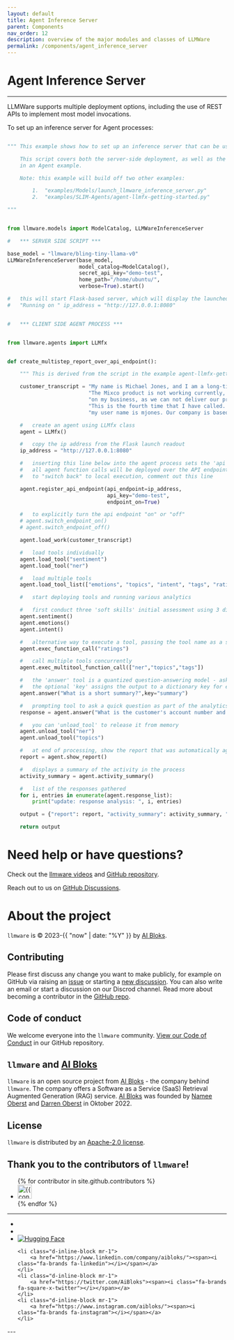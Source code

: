```yaml
---
layout: default
title: Agent Inference Server 
parent: Components
nav_order: 12
description: overview of the major modules and classes of LLMWare  
permalink: /components/agent_inference_server
---
```

# Agent Inference Server
---

LLMWare supports multiple deployment options, including the use of REST APIs to implement most model invocations.  

To set up an inference server for Agent processes:  

```python

""" This example shows how to set up an inference server that can be used in conjunction with agent-based workflows.

    This script covers both the server-side deployment, as well as the steps taken on the client-side to deploy
    in an Agent example.

    Note: this example will build off two other examples:

        1.  "examples/Models/launch_llmware_inference_server.py"
        2.  "examples/SLIM-Agents/agent-llmfx-getting-started.py"

"""


from llmware.models import ModelCatalog, LLMWareInferenceServer

#   *** SERVER SIDE SCRIPT ***

base_model = "llmware/bling-tiny-llama-v0"
LLMWareInferenceServer(base_model,
                       model_catalog=ModelCatalog(),
                       secret_api_key="demo-test",
                       home_path="/home/ubuntu/",
                       verbose=True).start()

#   this will start Flask-based server, which will display the launched IP address and port, e.g.,
#   "Running on " ip_address = "http://127.0.0.1:8080"


#   *** CLIENT SIDE AGENT PROCESS ***


from llmware.agents import LLMfx


def create_multistep_report_over_api_endpoint():

    """ This is derived from the script in the example agent-llmfx-getting-started.py. """

    customer_transcript = "My name is Michael Jones, and I am a long-time customer.  " \
                          "The Mixco product is not working currently, and it is having a negative impact " \
                          "on my business, as we can not deliver our products while it is down. " \
                          "This is the fourth time that I have called.  My account number is 93203, and " \
                          "my user name is mjones. Our company is based in Tampa, Florida."

    #   create an agent using LLMfx class
    agent = LLMfx()

    #   copy the ip address from the Flask launch readout
    ip_address = "http://127.0.0.1:8080"

    #   inserting this line below into the agent process sets the 'api endpoint' execution to "ON"
    #   all agent function calls will be deployed over the API endpoint on the remote inference server
    #   to "switch back" to local execution, comment out this line

    agent.register_api_endpoint(api_endpoint=ip_address,
                                api_key="demo-test",
                                endpoint_on=True)

    #   to explicitly turn the api endpoint "on" or "off"
    # agent.switch_endpoint_on()
    # agent.switch_endpoint_off()

    agent.load_work(customer_transcript)

    #   load tools individually
    agent.load_tool("sentiment")
    agent.load_tool("ner")

    #   load multiple tools
    agent.load_tool_list(["emotions", "topics", "intent", "tags", "ratings", "answer"])

    #   start deploying tools and running various analytics

    #   first conduct three 'soft skills' initial assessment using 3 different models
    agent.sentiment()
    agent.emotions()
    agent.intent()

    #   alternative way to execute a tool, passing the tool name as a string
    agent.exec_function_call("ratings")

    #   call multiple tools concurrently
    agent.exec_multitool_function_call(["ner","topics","tags"])

    #   the 'answer' tool is a quantized question-answering model - ask an 'inline' question
    #   the optional 'key' assigns the output to a dictionary key for easy consolidation
    agent.answer("What is a short summary?",key="summary")

    #   prompting tool to ask a quick question as part of the analytics
    response = agent.answer("What is the customer's account number and user name?", key="customer_info")

    #   you can 'unload_tool' to release it from memory
    agent.unload_tool("ner")
    agent.unload_tool("topics")

    #   at end of processing, show the report that was automatically aggregated by key
    report = agent.show_report()

    #   displays a summary of the activity in the process
    activity_summary = agent.activity_summary()

    #   list of the responses gathered
    for i, entries in enumerate(agent.response_list):
        print("update: response analysis: ", i, entries)

    output = {"report": report, "activity_summary": activity_summary, "journal": agent.journal}

    return output
```


Need help or have questions?
============================

Check out the [llmware videos](https://www.youtube.com/@llmware) and [GitHub repository](https://github.com/llmware-ai/llmware).

Reach out to us on [GitHub Discussions](https://github.com/llmware-ai/llmware/discussions).


# About the project

`llmware` is &copy; 2023-{{ "now" | date: "%Y" }} by [AI Bloks](https://www.aibloks.com/home).

## Contributing
Please first discuss any change you want to make publicly, for example on GitHub via raising an [issue](https://github.com/llmware-ai/llmware/issues) or starting a [new discussion](https://github.com/llmware-ai/llmware/discussions).
You can also write an email or start a discussion on our Discrod channel.
Read more about becoming a contributor in the [GitHub repo](https://github.com/llmware-ai/llmware/blob/main/CONTRIBUTING.md).

## Code of conduct
We welcome everyone into the ``llmware`` community.
[View our Code of Conduct](https://github.com/llmware-ai/llmware/blob/main/CODE_OF_CONDUCT.md) in our GitHub repository.

## ``llmware`` and [AI Bloks](https://www.aibloks.com/home)
``llmware`` is an open source project from [AI Bloks](https://www.aibloks.com/home) - the company behind ``llmware``.
The company offers a Software as a Service (SaaS) Retrieval Augmented Generation (RAG) service.
[AI Bloks](https://www.aibloks.com/home) was founded by [Namee Oberst](https://www.linkedin.com/in/nameeoberst/) and [Darren Oberst](https://www.linkedin.com/in/darren-oberst-34a4b54/) in Oktober 2022.

## License

`llmware` is distributed by an [Apache-2.0 license](https://github.com/llmware-ai/llmware/blob/main/LICENSE).

## Thank you to the contributors of ``llmware``!
<ul class="list-style-none">
{% for contributor in site.github.contributors %}
  <li class="d-inline-block mr-1">
     <a href="{{ contributor.html_url }}">
        <img src="{{ contributor.avatar_url }}" width="32" height="32" alt="{{ contributor.login }}">
    </a>
  </li>
{% endfor %}
</ul>


---
<ul class="list-style-none">
    <li class="d-inline-block mr-1">
        <a href="https://discord.gg/MhZn5Nc39h"><span><i class="fa-brands fa-discord"></i></span></a>
    </li>
    <li class="d-inline-block mr-1">
        <a href="https://www.youtube.com/@llmware"><span><i class="fa-brands fa-youtube"></i></span></a>
    </li>
 <li class="d-inline-block mr-1">
    <a href="https://huggingface.co/llmware"><span> <img src="https://huggingface.co/front/assets/huggingface_logo-noborder.svg" alt="Hugging Face" class="hugging-face-logo"/> </span></a>
     </li>

    <li class="d-inline-block mr-1">
        <a href="https://www.linkedin.com/company/aibloks/"><span><i class="fa-brands fa-linkedin"></i></span></a>
    </li>
    <li class="d-inline-block mr-1">
        <a href="https://twitter.com/AiBloks"><span><i class="fa-brands fa-square-x-twitter"></i></span></a>
    </li>
    <li class="d-inline-block mr-1">
        <a href="https://www.instagram.com/aibloks/"><span><i class="fa-brands fa-instagram"></i></span></a>
    </li>
</ul>
---

